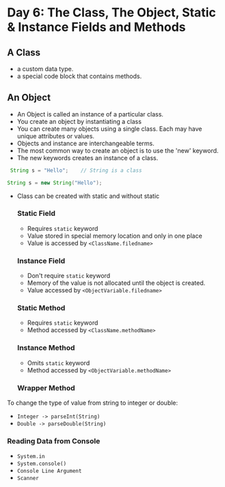 # Day 6: The Class, The Object, Static & Instance Fields and Methods
## A Class
* a custom data type.
* a special code block that contains methods.
## An Object
* An Object is called an instance of a particular class.
* You create an object by instantiating a class
* You can create many objects using a single class. Each may have unique attributes or values.
* Objects and instance are interchangeable terms.
* The most common way to create an object is to use the 'new' keyword.
* The new keywords creates an instance of a class.
```java
 String s = "Hello";    // String is a class

String s = new String("Hello");
```
* Class can be created with static and without static
  ### Static Field
   * Requires `static` keyword 
   * Value stored in special memory location and only in one place
   * Value is accessed by `<ClassName.filedname>`
  ### Instance Field
   *  Don't require `static` keyword
   * Memory of the value is not allocated until the object is created.
   * Value accessed by `<ObjectVariable.filedname>`
  ### Static Method
   * Requires `static` keyword
   * Method accessed by `<ClassName.methodName>`
  ### Instance Method
   * Omits `static` keyword
   * Method accessed by `<ObjectVariable.methodName>`
  ### Wrapper Method
To change the type of value from string to integer or double:
   *  `Integer -> parseInt(String)`
   * `Double -> parseDouble(String)`
 
### Reading Data from Console
   * `System.in`
   * `System.console()`
   * `Console Line Argument`
   * `Scanner`